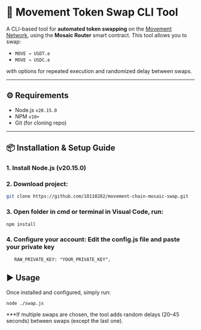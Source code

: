 # 💱 Movement Token Swap CLI Tool

A CLI-based tool for **automated token swapping** on the [Movement Network](https://movementlabs.xyz), using the **Mosaic Router** smart contract. This tool allows you to swap:
- `MOVE → USDT.e`
- `MOVE → USDC.e`

with options for repeated execution and randomized delay between swaps.

---

## ⚙️ Requirements

- Node.js `v20.15.0`
- NPM `v10+`
- Git (for cloning repo)

---

## 📦 Installation & Setup Guide

### 1. Install Node.js (v20.15.0)
### 2. Download project:
```bash
git clone https://github.com/18110282/movement-chain-mosaic-swap.git
```
### 3. Open folder in cmd or terminal in Visual Code, run:
```bash
npm install
```
### 4. Configure your account: Edit the config.js file and paste your private key
 `   RAW_PRIVATE_KEY: "YOUR_PRIVATE_KEY",`

## ▶️ Usage
Once installed and configured, simply run:
```bash
node ./swap.js
```

***If multiple swaps are chosen, the tool adds random delays (20–45 seconds) between swaps (except the last one).




